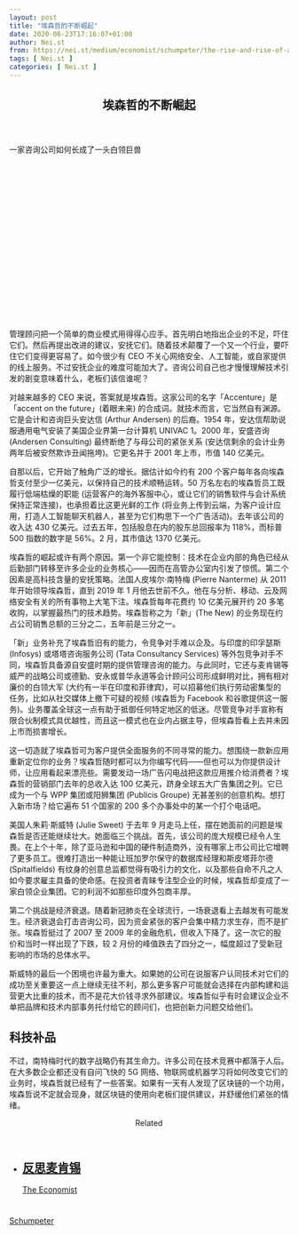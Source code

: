 ```yaml
---
layout: post
title: "埃森哲的不断崛起"
date: 2020-06-23T17:16:07+01:00
author: Nei.st
from: https://nei.st/medium/economist/schumpeter/the-rise-and-rise-of-accenture
tags: [ Nei.st ]
categories: [ Nei.st ]
---
```


<article class="post-19434 post type-post status-publish format-standard hentry category-schumpeter" id="post-19434"> <header class="page-header medium Archives"><div class="page-header__image"></div><div class="page-header__content"><h1 class="page-title text-align-center">埃森哲的不断崛起</h1></div> </header><div class="entry-content aesop-entry-content" id="post-19434-content"><link as="font" crossorigin="anonymous" href="//cdn.jsdelivr.net/gh/0nd1jyU39XQ/_/glyph/font-face/0uIzqoZjSuJfvSBnvgXTcApMtcVhMcpr.woff" rel="preload" type="font/woff"/><link as="font" crossorigin="anonymous" href="//cdn.jsdelivr.net/gh/0nd1jyU39XQ/_/glyph/font-face/1sTnSLZWDKucPX6SAk.woff" rel="preload" type="font/woff"/><p class="blog-post__description">一家咨询公司如何长成了一头白领巨兽</p><span id="more-19434"></span><div class="navigation__primary-inner"> <a class="economist__link-logo" href="//nei.st/medium/economist"></a></div><div class="container img component-image"><div class="aspectRatioPlaceholder" style="padding-bottom:56.25%;height: 0;"><div class="progressiveMedia" data-height="720" data-width="1280"> <img alt="" class="progressiveMedia-image" data-src="https://cdn.jsdelivr.net/gh/0nd1jyU39XQ/_/img/1/20200314_WBD000_0.jpg" src="https://cdn.jsdelivr.net/gh/0nd1jyU39XQ/_/img/1/20200314_WBD000_0.jpg"/></div></div></div><p>管理顾问把一个简单的商业模式用得得心应手。首先明白地指出企业的不足，吓住它们。然后再提出改进的建议，安抚它们。随着技术颠覆了一个又一个行业，要吓住它们变得更容易了。如今很少有 CEO 不关心网络安全、人工智能，或自家提供的线上服务。不过安抚企业的难度可能加大了。咨询公司自己也才慢慢理解技术引发的剧变意味着什么，老板们该信谁呢？</p><p>对越来越多的 CEO 来说，答案就是埃森哲。这家公司的名字「Accenture」是「accent on the future」(着眼未来) 的合成词。就技术而言，它当然自有渊源。它是会计和咨询巨头安达信 (Arthur Andersen) 的后裔。1954 年，安达信帮助说服通用电气安装了美国企业界第一台计算机 UNIVAC 1。2000 年，安盛咨询 (Andersen Consulting) 最终断绝了与母公司的紧张关系 (安达信剩余的会计业务两年后被安然欺诈丑闻拖垮)。它更名并于 2001 年上市，市值 140 亿美元。</p><p>自那以后，它开始了触角广泛的增长。据估计如今约有 200 个客户每年各向埃森哲支付至少一亿美元，以保持自己的技术顺畅运转。50 万名左右的埃森哲员工既履行低端枯燥的职能 (运营客户的海外客服中心，或让它们的销售软件与会计系统保持正常连接)，也承担着比这更光鲜的工作 (将业务上传到云端，为客户设计应用，打造人工智能聊天机器人，甚至为它们构思下一个广告活动)。去年该公司的收入达 430 亿美元。过去五年，包括股息在内的股东总回报率为 118%，而标普 500 指数的数字是 56%。2 月，其市值达 1370 亿美元。</p><p>埃森哲的崛起或许有两个原因。第一个非它能控制：技术在企业内部的角色已经从后勤部门转移至许多企业的业务核心——因而在高管办公室内引发了惊慌。第二个因素是高科技含量的安抚策略。法国人皮埃尔·南特梅 (Pierre Nanterme) 从 2011 年开始领导埃森哲，直到 2019 年 1 月他去世前不久。他在与分析、移动、云及网络安全有关的所有事物上大笔下注。埃森哲每年花费约 10 亿美元展开约 20 多笔收购，以掌握最热门的技术趋势。埃森哲称之为「新」(The New) 的业务现在约占公司销售总额的三分之二，五年前是三分之一。</p><p>「新」业务补充了埃森哲旧有的能力，令竞争对手难以企及。与印度的印孚瑟斯 (Infosys) 或塔塔咨询服务公司 (Tata Consultancy Services) 等外包竞争对手不同，埃森哲具备源自安盛时期的提供管理咨询的能力。与此同时，它还与麦肯锡等威严的战略公司或德勤、安永或普华永道等会计顾问公司形成鲜明对比，拥有相对廉价的白领大军 (大约有一半在印度和菲律宾)，可以招募他们执行劳动密集型的任务，比如从社交媒体上撤下可疑的视频 (埃森哲为 Facebook 和谷歌提供这一服务)。业务覆盖全球这一点有助于抵御任何特定地区的低迷。尽管竞争对手宣称有限合伙制模式具优越性，而且这一模式也在业内占据主导，但埃森哲看上去并未因上市而损害增长。</p><div class="code-block code-block-1" style="margin: 8px 0; clear: both;"><div class="container ads_KbHEVhh8Rw"><div class="card card--blog post-sidebar"><div class="card-body"><div class="logo_ngcontent-kty-0"> </div><div class="iframe-blocker U6XAMK63Vh00WqvF2BacIQ"><div class="background-h60B"> </div><div class="WumZiPCS4MeMw4pxQ"> </div></div></div><div class="card-footer"><div class="card-footer-wrapper" layout="row bottom-left"></div></div></div></div></div><p>这一切造就了埃森哲可为客户提供全面服务的不同寻常的能力。想围绕一款新应用重新定位你的业务？埃森哲随时都可以为你编写代码——但也可以为你提供设计师，让应用看起来漂亮些。需要发动一场广告闪电战把这款应用推介给消费者？埃森哲的营销部门去年的总收入达 100 亿美元，跻身全球五大广告集团之列。它已成为一个与 WPP 集团或阳狮集团 (Publicis Groupe) 无甚差别的创意机构。想打入新市场？给它遍布 51 个国家的 200 多个办事处中的某一个打个电话吧。</p><p>美国人朱莉·斯威特 (Julie Sweet) 于去年 9 月走马上任，摆在她面前的问题是埃森哲是否还能继续壮大。她面临三个挑战。首先，该公司的庞大规模已经令人生畏。在上个十年，除了亚马逊和中国的硬件制造商外，没有哪家上市公司比它增聘了更多员工。很难打造出一种能让班加罗尔保守的数据库经理和斯皮塔菲尔德 (Spitalfields) 有纹身的创意总监都觉得有吸引力的文化，以及那些自命不凡之人如今要求雇主具备的使命感。在投资者青睐专注型企业的时候，埃森哲却变成了一家白领企业集团。它的利润不如那些印度外包商丰厚。</p><p>第二个挑战是经济衰退。随着新冠肺炎在全球流行，一场衰退看上去越发有可能发生。经济衰退会打击咨询公司，因为资金紧张的客户会集中精力求生存，而不是扩张。埃森哲挺过了 2007 至 2009 年的金融危机，但收入下降了。这一次它的股价和当时一样出现了下跌，较 2 月份的峰值跌去了四分之一，幅度超过了受新冠影响的市场的总体水平。</p><p>斯威特的最后一个困境也许最为重大。如果她的公司在说服客户认同技术对它们的成功至关重要这一点上继续无往不利，那么更多客户可能就会选择在内部构建和运营更大比重的技术，而不是花大价钱寻求外部建议。埃森哲似乎有时会建议企业不单把品牌和技术内部事务托付给它的顾问们，也把创新力问题交给他们。</p><h2>科技补品</h2><p>不过，南特梅时代的数字战略仍有其生命力。许多公司在技术竞赛中都落于人后。在大多数企业都还没有自问飞快的 5G 网络、物联网或机器学习将如何改变它们的业务时，埃森哲就已经有了一些答案。如果有一天有人发现了区块链的一个功用，埃森哲说不定就会现身，就区块链的使用向老板们提供建议，并舒缓他们紧张的情绪。</p><section class="jsx-1092709871 collection"> <header class="jsx-1092709871 container"> <span class="jsx-65431776 text-icon text-right size-md spacing-xxtight weight-medium"> <span class="jsx-65431776 text"><span class="jsx-1092709871">Related</span></span></span> </header><ul class="jsx-1092709871 collection-list"><li class="jsx-1092709871"> <section class="jsx-2013367371 container"><div class="jsx-2013367371 content no-cover type-collection"><div class="jsx-2013367371 left"> <a class="jsx-2013367371" href="https://nei.st/medium/economist/rethinking-mckinsey"><h2 class="jsx-2996311878 sidebar">反思麦肯锡</h2></a> <footer class="jsx-2917334530 actions"><div class="jsx-2917334530 left"> <span class="jsx-2917334530 space-right"> <section class="jsx-1911640393"> <a class="jsx-1911640393 container text-normal spacing-xtight text-small" href="https://nei.st/medium/economist"><div aria-hidden="true" class="jsx-2557283682 avatar xxsmall" style="background-color: rgb(227, 18, 11)"></div><span class="jsx-1911640393 name">The Economist</span></a> </section></span></div> </footer></div></div> </section></li></ul> </section><div class="container ag ah"><div class="fe n el"><a class="dt du bn bo bp bq br bs bt bu dv dw bx by dx dy" href="https://nei.st/medium/economist?source=https://www.economist.com/business/2020/03/12/the-rise-and-rise-of-accenture" rel="noopener noreferrer nofollow"><div class="c ff fg ag ah fh el fi fj ce fk fl fm fn fo fp fq fr fs ft fu"><div class="bs em en eo ep eq fv ah fw fg ag bm eu fx q fy fz p ac"></div></div></a></div></div><div class="code-block code-block-2" style="margin: 8px 0; clear: both;"> <br/><div class="container ads_KbHEVhh8Rw"><div class="card card--blog post-sidebar"><div class="card-body"><div class="logo_ngcontent-kty-0"> </div><div class="iframe-blocker U6XAMK63Vh00WqvF2BacIQ"><div class="background-h60B"> </div><div class="WumZiPCS4MeMw4pxQ"> </div></div></div><div class="card-footer"><div class="card-footer-wrapper" layout="row bottom-left"></div></div></div></div></div></div> <footer class="entry-footer"><div class="categories icon-link"><a href="https://nei.st/category/medium/economist/schumpeter" rel="category tag">Schumpeter</a></div> </footer> </article>

